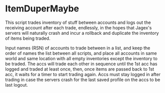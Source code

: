 # ItemDuperMaybe

This script trades inventory of stuff between accounts and logs out the receiving account after each trade, endlessly, in the hopes that Jagex's servers will naturally crash and incur a rollback and duplicate the inventory of items being traded. 

Input names (RSN) of accounts to trade between in a list, and keep the order of names the list between all scripts, and place all accounts in same world and same location with all empty inventories except the inventory to be traded. The accs will trade each other in sequence until the 1st acc has logged and traded at least once, then, once items are passed back to 1st acc, it waits for a timer to start trading again. Accs must stay logged in after trading in case the servers crash for the last saved profile on the accs to be last logout.

